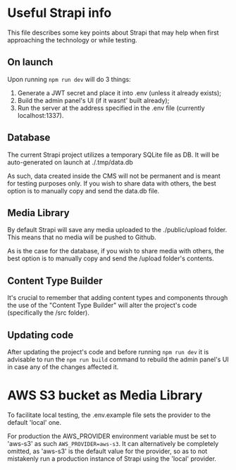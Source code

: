 # Useful Strapi info

This file describes some key points about Strapi that may help when first approaching the technology or while testing.

## On launch
Upon running ```npm run dev``` will do 3 things:
1. Generate a JWT secret and place it into .env (unless it already exists);
2. Build the admin panel's UI (if it wasnt' built already);
3. Run the server at the address specified in the .env file (currently localhost:1337).

## Database
The current Strapi project utilizes a temporary SQLite file as DB.
It will be auto-generated on launch at ./.tmp/data.db

As such, data created inside the CMS will not be permanent and is meant for testing purposes only.
If you wish to share data with others, the best option is to manually copy and send the data.db file.

## Media Library
By default Strapi will save any media uploaded to the ./public/upload folder.
This means that no media will be pushed to Github.

As is the case for the database, if you wish to share media with others, the best option is to manually copy and send the /upload folder's contents.

## Content Type Builder
It's crucial to remember that adding content types and components through the use of the "Content Type Builder" will alter the project's code (specifically the /src folder).

## Updating code
After updating the project's code and before running ```npm run dev``` it is advisable to run the ```npm run build``` command to rebuild the admin panel's UI in case any of the changes affected it.

# AWS S3 bucket as Media Library
To facilitate local testing, the .env.example file sets the provider to the default 'local' one.

For production the AWS_PROVIDER environment variable must be set to 'aws-s3' as such ```AWS_PROVIDER=aws-s3```.
It can alternatively be completely omitted, as 'aws-s3' is the default value for the provider, so as to not mistakenly run a production instance of Strapi using the 'local' provider.